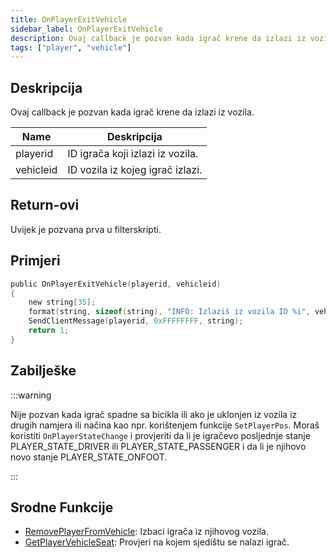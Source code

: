 ```yaml
---
title: OnPlayerExitVehicle
sidebar_label: OnPlayerExitVehicle
description: Ovaj callback je pozvan kada igrač krene da izlazi iz vozila.
tags: ["player", "vehicle"]
---
```


## Deskripcija

Ovaj callback je pozvan kada igrač krene da izlazi iz vozila.

| Name      | Deskripcija                      |
| --------- | -------------------------------- |
| playerid  | ID igrača koji izlazi iz vozila. |
| vehicleid | ID vozila iz kojeg igrač izlazi. |

## Return-ovi

Uvijek je pozvana prva u filterskripti.

## Primjeri

```c
public OnPlayerExitVehicle(playerid, vehicleid)
{
    new string[35];
    format(string, sizeof(string), "INFO: Izlaziš iz vozila ID %i", vehicleid);
    SendClientMessage(playerid, 0xFFFFFFFF, string);
    return 1;
}
```

## Zabilješke

:::warning

Nije pozvan kada igrač spadne sa bicikla ili ako je uklonjen iz vozila iz drugih namjera ili načina kao npr. korištenjem funkcije `SetPlayerPos`. Moraš koristiti `OnPlayerStateChange` i provjeriti da li je igračevo posljednje stanje PLAYER_STATE_DRIVER ili PLAYER_STATE_PASSENGER i da li je njihovo novo stanje PLAYER_STATE_ONFOOT.

:::

## Srodne Funkcije

- [RemovePlayerFromVehicle](../functions/RemovePlayerFromVehicle.md): Izbaci igrača iz njihovog vozila.
- [GetPlayerVehicleSeat](../functions/GetPlayerVehicleSeat.md): Provjeri na kojem sjedištu se nalazi igrač.
